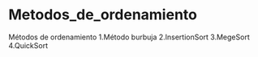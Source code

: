 # Metodos_de_ordenamiento
 Métodos de ordenamiento
1.Método burbuja
2.InsertionSort
3.MegeSort
4.QuickSort